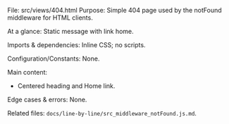 File: src/views/404.html
Purpose: Simple 404 page used by the notFound middleware for HTML clients.

At a glance: Static message with link home.

Imports & dependencies: Inline CSS; no scripts.

Configuration/Constants: None.

Main content:
- Centered heading and Home link.

Edge cases & errors: None.

Related files: `docs/line-by-line/src_middleware_notFound.js.md`.
